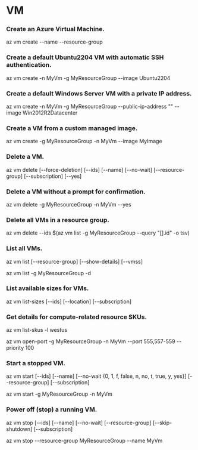 # VM

### Create an Azure Virtual Machine.
az vm create --name
             --resource-group
             
### Create a default Ubuntu2204 VM with automatic SSH authentication.
az vm create -n MyVm -g MyResourceGroup --image Ubuntu2204

### Create a default Windows Server VM with a private IP address.
az vm create -n MyVm -g MyResourceGroup --public-ip-address "" --image Win2012R2Datacenter

### Create a VM from a custom managed image.
az vm create -g MyResourceGroup -n MyVm --image MyImage

### Delete a VM.
az vm delete [--force-deletion]
             [--ids]
             [--name]
             [--no-wait]
             [--resource-group]
             [--subscription]
             [--yes]
             
### Delete a VM without a prompt for confirmation.
az vm delete -g MyResourceGroup -n MyVm --yes

### Delete all VMs in a resource group.
az vm delete --ids $(az vm list -g MyResourceGroup --query "[].id" -o tsv)

### List all VMs.
az vm list [--resource-group]
           [--show-details]
           [--vmss]

az vm list -g MyResourceGroup -d

### List available sizes for VMs.
az vm list-sizes [--ids]
                 [--location]
                 [--subscription]

### Get details for compute-related resource SKUs.
az vm list-skus -l westus

az vm open-port -g MyResourceGroup -n MyVm --port 555,557-559 --priority 100

### Start a stopped VM.
az vm start [--ids]
            [--name]
            [--no-wait {0, 1, f, false, n, no, t, true, y, yes}]
            [--resource-group]
            [--subscription]
            
az vm start -g MyResourceGroup -n MyVm

### Power off (stop) a running VM.
az vm stop [--ids]
           [--name]
           [--no-wait]
           [--resource-group]
           [--skip-shutdown]
           [--subscription]

az vm stop --resource-group MyResourceGroup --name MyVm

